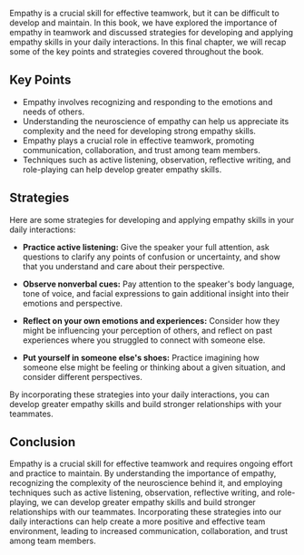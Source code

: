 
Empathy is a crucial skill for effective teamwork, but it can be difficult to develop and maintain. In this book, we have explored the importance of empathy in teamwork and discussed strategies for developing and applying empathy skills in your daily interactions. In this final chapter, we will recap some of the key points and strategies covered throughout the book.

Key Points
----------

* Empathy involves recognizing and responding to the emotions and needs of others.
* Understanding the neuroscience of empathy can help us appreciate its complexity and the need for developing strong empathy skills.
* Empathy plays a crucial role in effective teamwork, promoting communication, collaboration, and trust among team members.
* Techniques such as active listening, observation, reflective writing, and role-playing can help develop greater empathy skills.

Strategies
----------

Here are some strategies for developing and applying empathy skills in your daily interactions:

* **Practice active listening:** Give the speaker your full attention, ask questions to clarify any points of confusion or uncertainty, and show that you understand and care about their perspective.

* **Observe nonverbal cues:** Pay attention to the speaker's body language, tone of voice, and facial expressions to gain additional insight into their emotions and perspective.

* **Reflect on your own emotions and experiences:** Consider how they might be influencing your perception of others, and reflect on past experiences where you struggled to connect with someone else.

* **Put yourself in someone else's shoes:** Practice imagining how someone else might be feeling or thinking about a given situation, and consider different perspectives.

By incorporating these strategies into your daily interactions, you can develop greater empathy skills and build stronger relationships with your teammates.

Conclusion
----------

Empathy is a crucial skill for effective teamwork and requires ongoing effort and practice to maintain. By understanding the importance of empathy, recognizing the complexity of the neuroscience behind it, and employing techniques such as active listening, observation, reflective writing, and role-playing, we can develop greater empathy skills and build stronger relationships with our teammates. Incorporating these strategies into our daily interactions can help create a more positive and effective team environment, leading to increased communication, collaboration, and trust among team members.
